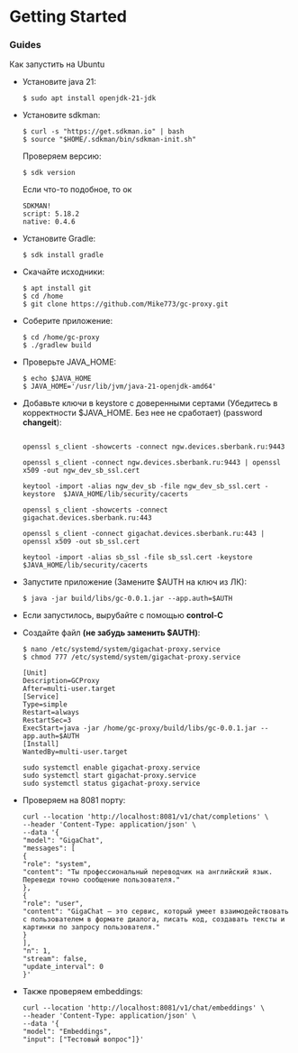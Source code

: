 # Getting Started


### Guides

Как запустить на Ubuntu

- Установите java 21:
    ```
    $ sudo apt install openjdk-21-jdk
    ```
- Установите sdkman:
    ```
  $ curl -s "https://get.sdkman.io" | bash
  $ source "$HOME/.sdkman/bin/sdkman-init.sh"
    ```
  Проверяем версию:
    ```
  $ sdk version
    ```
   Если что-то подобное, то ок
  ```
  SDKMAN!
  script: 5.18.2
  native: 0.4.6
  ```
- Установите Gradle:

  ```
  $ sdk install gradle
  ```
  
- Скачайте исходники:
    ```
  $ apt install git
  $ cd /home
  $ git clone https://github.com/Mike773/gc-proxy.git
    ```
  
- Соберите приложение:
    ```
    $ cd /home/gc-proxy
    $ ./gradlew build 
    ```
- Проверьте JAVA_HOME:
    ```
    $ echo $JAVA_HOME
    $ JAVA_HOME='/usr/lib/jvm/java-21-openjdk-amd64'
    ```

- Добавьте ключи в keystore с доверенными сертами (Убедитесь в корректности $JAVA_HOME. Без нее не сработает) (password **changeit**):
    ```
  
    openssl s_client -showcerts -connect ngw.devices.sberbank.ru:9443

    openssl s_client -connect ngw.devices.sberbank.ru:9443 | openssl x509 -out ngw_dev_sb_ssl.cert
    
    keytool -import -alias ngw_dev_sb -file ngw_dev_sb_ssl.cert -keystore  $JAVA_HOME/lib/security/cacerts
    
    openssl s_client -showcerts -connect gigachat.devices.sberbank.ru:443
    
    openssl s_client -connect gigachat.devices.sberbank.ru:443 | openssl x509 -out sb_ssl.cert
    
    keytool -import -alias sb_ssl -file sb_ssl.cert -keystore  $JAVA_HOME/lib/security/cacerts
    ```

  
- Запустите приложение (Замените $AUTH на ключ из ЛК):
    
    ```
  $ java -jar build/libs/gc-0.0.1.jar --app.auth=$AUTH
    ```
- Если запустилось, вырубайте с помощью **control-C** 


- Создайте файл **(не забудь заменить $AUTH)**:
    ```
  $ nano /etc/systemd/system/gigachat-proxy.service
  $ chmod 777 /etc/systemd/system/gigachat-proxy.service
    ```
    ```
    [Unit]
    Description=GCProxy
    After=multi-user.target
    [Service]
    Type=simple
    Restart=always
    RestartSec=3
    ExecStart=java -jar /home/gc-proxy/build/libs/gc-0.0.1.jar --app.auth=$AUTH
    [Install]
    WantedBy=multi-user.target
    ```
    ```
    sudo systemctl enable gigachat-proxy.service
    sudo systemctl start gigachat-proxy.service
    sudo systemctl status gigachat-proxy.service
    ```
- Проверяем на 8081 порту:
    ```
    curl --location 'http://localhost:8081/v1/chat/completions' \
  --header 'Content-Type: application/json' \
  --data '{
  "model": "GigaChat",
  "messages": [
  {
  "role": "system",
  "content": "Ты профессиональный переводчик на английский язык. Переведи точно сообщение пользователя."
  },
  {
  "role": "user",
  "content": "GigaChat — это сервис, который умеет взаимодействовать с пользователем в формате диалога, писать код, создавать тексты и картинки по запросу пользователя."
  }
  ],
  "n": 1,
  "stream": false,
  "update_interval": 0
  }'
    ```
  
- Также проверяем embeddings:
  ```
  curl --location 'http://localhost:8081/v1/chat/embeddings' \
  --header 'Content-Type: application/json' \
  --data '{
  "model": "Embeddings",
  "input": ["Тестовый вопрос"]}'
  ```


